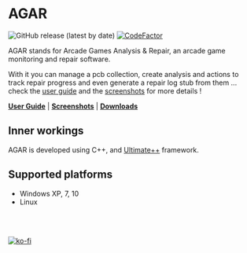 # AGAR
![GitHub release (latest by date)](https://img.shields.io/github/v/release/rtoumazet/agar?display_name=tag) [![CodeFactor](https://www.codefactor.io/repository/github/rtoumazet/agar/badge/master)](https://www.codefactor.io/repository/github/rtoumazet/agar/overview/master)

AGAR stands for Arcade Games Analysis & Repair, an arcade game monitoring and repair software.

With it you can manage a pcb collection, create analysis and actions to track repair progress and even generate a repair log stub from them ...
check the [user guide](https://github.com/rtoumazet/agar/wiki/UserGuide) and the [screenshots](https://github.com/rtoumazet/agar/wiki/Screenshots) for more details !

**[User Guide](https://github.com/rtoumazet/agar/wiki/UserGuide)** | 
**[Screenshots](https://github.com/rtoumazet/agar/wiki/Screenshots)** |
**[Downloads](https://github.com/rtoumazet/agar/releases)**

## Inner workings

AGAR is developed using C++, and [Ultimate++](http://ultimatepp.org) framework.

## Supported platforms
- Windows XP, 7, 10
- Linux

<br/>
<br/>

[![ko-fi](https://ko-fi.com/img/githubbutton_sm.svg)](https://ko-fi.com/S6S2122MKA)
